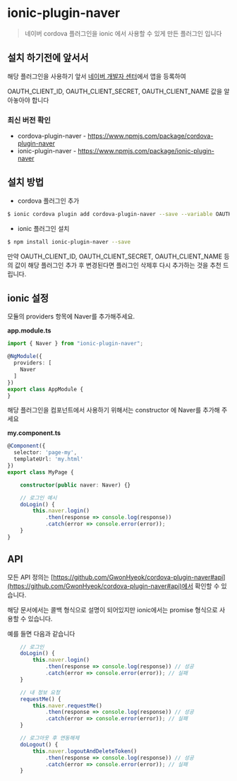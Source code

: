 # ionic-plugin-naver
> 네이버 cordova 플러그인을 ionic 에서 사용할 수 있게 만든 플러그인 입니다


## 설치 하기전에 앞서서
해당 플러그인을 사용하기 앞서 [네이버 개발자 센터](https://developers.naver.com/)에서 앱을 등록하여

OAUTH_CLIENT_ID, OAUTH_CLIENT_SECRET, OAUTH_CLIENT_NAME 값을 알아놓아야 합니다

### 최신 버전 확인
- cordova-plugin-naver - https://www.npmjs.com/package/cordova-plugin-naver
- ionic-plugin-naver - https://www.npmjs.com/package/ionic-plugin-naver

## 설치 방법
* cordova 플러그인 추가

```bash
$ ionic cordova plugin add cordova-plugin-naver --save --variable OAUTH_CLIENT_ID="OAUTH_CLIENT_ID" --variable OAUTH_CLIENT_SECRET="OAUTH_CLIENT_SECRET" --variable OAUTH_CLIENT_NAME="OAUTH_CLIENT_NAME"
```

* ionic 플러그인 설치

```bash
$ npm install ionic-plugin-naver --save
```

만약  OAUTH_CLIENT_ID, OAUTH_CLIENT_SECRET, OAUTH_CLIENT_NAME 등의 값이 해당 플러그인 추가 후 변경된다면 플러그인 삭제후 다시 추가하는 것을 추천 드립니다.

## ionic 설정
모듈의 providers 항목에 Naver를 추가해주세요.

**app.module.ts**

```typescript
import { Naver } from "ionic-plugin-naver";

@NgModule({
  providers: [
    Naver
  ]
})
export class AppModule {
}
```

해당 플러그인을 컴포넌트에서 사용하기 위해서는 constructor 에 Naver를 추가해 주세요

**my.component.ts**

```typescript
@Component({
  selector: 'page-my',
  templateUrl: 'my.html'
})
export class MyPage {

	constructor(public naver: Naver) {}

  	// 로그인 예시
	doLogin() {
		this.naver.login()
			.then(response => console.log(response))
			.catch(error => console.error(error));
	}
}

```

## API
모든 API 정의는 [https://github.com/GwonHyeok/cordova-plugin-naver#api](https://github.com/GwonHyeok/cordova-plugin-naver#api)에서 확인할 수 있습니다.

해당 문서에서는 콜백 형식으로 설명이 되어있지만 ionic에서는 promise 형식으로 사용할 수 있습니다.

예를 들면 다음과 같습니다

```typescript
	// 로그인
	doLogin() {
		this.naver.login()
			.then(response => console.log(response)) // 성공
			.catch(error => console.error(error)); // 실패
	}

	// 내 정보 요청
	requestMe() {
		this.naver.requestMe()
			.then(response => console.log(response)) // 성공
			.catch(error => console.error(error)); // 실패
	}

	// 로그아웃 후 연동해제
	doLogout() {
		this.naver.logoutAndDeleteToken()
			.then(response => console.log(response)) // 성공
			.catch(error => console.error(error)); // 실패
	}
```